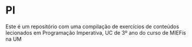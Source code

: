 # PI
Este é um repositório com uma compilação de exercícios de conteúdos lecionados em Programação Imperativa, UC de 3º ano do curso de MIEFis na UM

